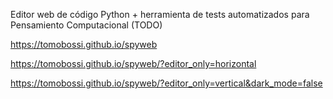 Editor web de código Python + herramienta de tests automatizados para Pensamiento Computacional (TODO)

https://tomobossi.github.io/spyweb

https://tomobossi.github.io/spyweb/?editor_only=horizontal

https://tomobossi.github.io/spyweb/?editor_only=vertical&dark_mode=false
